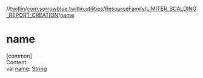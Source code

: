 //[twitlin](../../../index.md)/[com.sorrowblue.twitlin.utilities](../../index.md)/[ResourceFamily](../index.md)/[LIMITER_SCALDING_REPORT_CREATION](index.md)/[name](name.md)



# name  
[common]  
Content  
val [name](name.md): [String](https://kotlinlang.org/api/latest/jvm/stdlib/kotlin/-string/index.html)  



